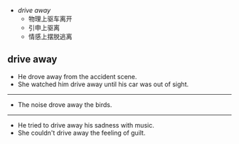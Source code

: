 

- _drive away_
    - 物理上驱车离开
    - 引申上驱离
    - 情感上摆脱逃离


## drive away

- He drove away from the accident scene.
- She watched him drive away until his car was out of sight.

---

- The noise drove away the birds.

---

- He tried to drive away his sadness with music.
- She couldn't drive away the feeling of guilt.



